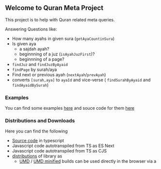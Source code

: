 ## Welcome to Quran Meta Project

This project is to help with Quran related meta queries. 

Answering Questions like:

* How many ayahs in given sura (`getAyaCountinSura`)
* Is given aya 
  * a sajdah ayah?
  * beginnning of a juz (`isAyahJuzFirst`)?
  * beginnning of a page? 
* `findJuz` and `findJuzByAyaid`
* `findPage` by surah/aya
* Find next or previous ayah (`nextAyah`/`prevAyah`)
* converts `[surah,aya]` to `ayaId` and vice-verse ( `findSurahByAyaid` and  `findAyaidBySurah`) 

### Examples
You can find some examples [here](https://quran-center.github.io/quran-meta/examples/) and souce code for them [here](https://github.com/quran-center/quran-meta/examples)

### Distributions and Downloads

Here you can find the following
* [Source code](https://github.com/quran-center/quran-meta/src) in typescript
* Javascript code autotranspiled from TS as ES Next
* Javascript code autotranspiled from TS as CJS
* [distributions](https://github.com/quran-center/quran-meta/dist/) of library as 
   *   [UMD](https://github.com/quran-center/quran-meta/dist/quran-meta.js) / [UMD minified](https://github.com/quran-center/quran-meta/dist/quran-meta.min.js) builds can be used directly in the browser via a <script>
   * [CommonJS](https://github.com/quran-center/quran-meta/dist/quran-meta.common.js)  for use with older bundlers like browserify or webpack
   * [ESM](https://github.com/quran-center/quran-meta/dist/quran-meta.esm.js)  for use with modern bundlers like webpack 2 or Rollup
   * [ESM Browser](https://github.com/quran-center/quran-meta/dist/quran-meta.esm.browser.js)/[ESM Browser minified](https://github.com/quran-center/quran-meta/dist/quran-meta.esm.browser.min/js)   for direct imports in modern browsers via <script type="module">
